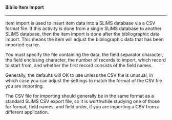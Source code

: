 #### Biblio  Item Import
<hr>
Item import is used to insert item data into a SLiMS database via a CSV format file. If this activity is done from a single SLiMS database to another SLiMS database, then the item import is done after the bibliographic data import. This means the item will adjust the bibliographic data that has been imported earlier.

You must specify the file containing the data, the field separator character, the field enclosing character, the number of records to import, which record to start from, and whether the first record consists of the field names.

Generally, the defaults will OK to use unless the CSV file is unusual, in which case you can adjust the settings to match the format of the CSV file you are importing.

The CSV file for importing should generally be in the same format as a standard SLiMS CSV export file, so it is worthwhile studying one of those for format, field names, and field order, if you are importing a CSV from a different application.

